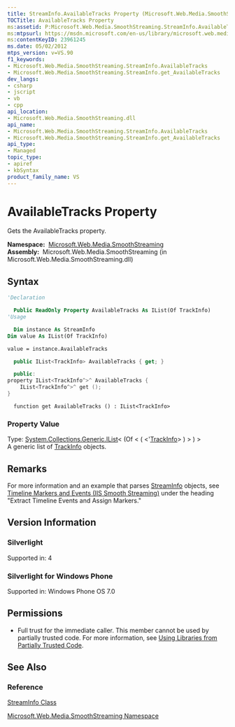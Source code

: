 ```yaml
---
title: StreamInfo.AvailableTracks Property (Microsoft.Web.Media.SmoothStreaming)
TOCTitle: AvailableTracks Property
ms:assetid: P:Microsoft.Web.Media.SmoothStreaming.StreamInfo.AvailableTracks
ms:mtpsurl: https://msdn.microsoft.com/en-us/library/microsoft.web.media.smoothstreaming.streaminfo.availabletracks(v=VS.90)
ms:contentKeyID: 23961245
ms.date: 05/02/2012
mtps_version: v=VS.90
f1_keywords:
- Microsoft.Web.Media.SmoothStreaming.StreamInfo.AvailableTracks
- Microsoft.Web.Media.SmoothStreaming.StreamInfo.get_AvailableTracks
dev_langs:
- csharp
- jscript
- vb
- cpp
api_location:
- Microsoft.Web.Media.SmoothStreaming.dll
api_name:
- Microsoft.Web.Media.SmoothStreaming.StreamInfo.AvailableTracks
- Microsoft.Web.Media.SmoothStreaming.StreamInfo.get_AvailableTracks
api_type:
- Managed
topic_type:
- apiref
- kbSyntax
product_family_name: VS
---
```


# AvailableTracks Property

Gets the AvailableTracks property.

**Namespace:**  [Microsoft.Web.Media.SmoothStreaming](microsoft-web-media-smoothstreaming-namespace_1.md)  
**Assembly:**  Microsoft.Web.Media.SmoothStreaming (in Microsoft.Web.Media.SmoothStreaming.dll)

## Syntax

```vb
'Declaration

  Public ReadOnly Property AvailableTracks As IList(Of TrackInfo)
'Usage

  Dim instance As StreamInfo
Dim value As IList(Of TrackInfo)

value = instance.AvailableTracks
```

```csharp
  public IList<TrackInfo> AvailableTracks { get; }
```

```cpp
  public:
property IList<TrackInfo^>^ AvailableTracks {
    IList<TrackInfo^>^ get ();
}
```

```jscript
  function get AvailableTracks () : IList<TrackInfo>
```

### Property Value

Type: [System.Collections.Generic.IList](https://msdn.microsoft.com/library/5y536ey6)\< (Of \< ( \<'[TrackInfo](trackinfo-class-microsoft-web-media-smoothstreaming_1.md)\> ) \> ) \>  
A generic list of [TrackInfo](trackinfo-class-microsoft-web-media-smoothstreaming_1.md) objects.  

## Remarks

For more information and an example that parses [StreamInfo](streaminfo-class-microsoft-web-media-smoothstreaming_1.md) objects, see [Timeline Markers and Events (IIS Smooth Streaming)](timeline-markers-and-events.md) under the heading "Extract Timeline Events and Assign Markers."

## Version Information

### Silverlight

Supported in: 4  

### Silverlight for Windows Phone

Supported in: Windows Phone OS 7.0  

## Permissions

  - Full trust for the immediate caller. This member cannot be used by partially trusted code. For more information, see [Using Libraries from Partially Trusted Code](https://msdn.microsoft.com/library/8skskf63).

## See Also

### Reference

[StreamInfo Class](streaminfo-class-microsoft-web-media-smoothstreaming_1.md)

[Microsoft.Web.Media.SmoothStreaming Namespace](microsoft-web-media-smoothstreaming-namespace_1.md)

